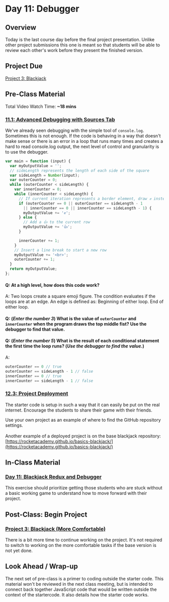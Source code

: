 # Day 11: Debugger

## **Overview**

Today is the last course day before the final project presentation. Unlike other project submissions this one is meant so that students will be able to review each other's work before they present the finished version.

## **Project Due**

[Project 3: Blackjack](../coursework/projects/project-3-blackjack.md)

## Pre-Class Material

Total Video Watch Time: **\~18 mins**

### [11.1: Advanced Debugging with Sources Tab](../modules/2-structuring-and-debugging-code/2.5-advanced-debugger.md)

We've already seen debugging with the simple tool of `console.log`. Sometimes this is not enough. If the code is behaving in a way that doesn't make sense or there is an error in a loop that runs many times and creates a hard to read console.log output, the next level of control and granularity is to use the debugger.

```javascript
var main = function (input) {
  var myOutputValue = '';
  // sideLength represents the length of each side of the square
  var sideLength = Number(input);
  var outerCounter = 0;
  while (outerCounter < sideLength) {
    var innerCounter = 0;
    while (innerCounter < sideLength) {
      // If current iteration represents a border element, draw ✊ instead.
      if (outerCounter == 0 || outerCounter == sideLength - 1
        || innerCounter == 0 || innerCounter == sideLength - 1) {
        myOutputValue += '✊';
      } else {
        // Add a 👍 to the current row
        myOutputValue += '👍';
      }

      innerCounter += 1;
    }
    // Insert a line break to start a new row
    myOutputValue += '<br>';
    outerCounter += 1;
  }
  return myOutputValue;
};
```

#### Q: At a high level, how does this code work?

A: Two loops create a square emoji figure. The condition evaluates if the loops are at an edge. An edge is defined as: Beginning of either loop. End of either loop.

#### Q: (_Enter the number 3_) What is the value of `outerCounter` and `innerCounter` when the program draws the top middle fist? Use the debugger to find that value.

#### Q: (_Enter the number 5_) What is the result of each conditional statement the first time the loop runs? (_Use the debugger to find the value._)

A:

```javascript
outerCounter == 0 // true
outerCounter == sideLength - 1 // false
innerCounter == 0 // true
innerCounter == sideLength - 1 // false
```

### [12.3: Project Deployment](broken-reference/)

The starter code is setup in such a way that it can easily be put on the real internet. Encourage the students to share their game with their friends.

Use your own project as an example of where to find the GitHub repository settings.\
\
Another example of a deployed project is on the base blackjack repository: [https://rocketacademy.github.io/basics-blackjack/](https://rocketacademy.github.io/basics-blackjack/)

## In-Class Material

### [Day 11: Blackjack Redux and Debugger](../coursework/in-class-exercises/day-11-blackjack-redux-debugger/)

This exercise should prioritize getting those students who are stuck without a basic working game to understand how to move forward with their project.

## Post-Class: Begin Project

### [Project 3: Blackjack (More Comfortable)](../coursework/projects/project-3-blackjack.md#more-comfortable)

There is a bit more time to continue working on the project. It's not required to switch to working on the more comfortable tasks if the base version is not yet done.

## Look Ahead / Wrap-up

The next set of pre-class is a primer to coding outside the starter code. This material won't be reviewed in the next class meeting, but is intended to connect back together JavaScript code that would be written outside the context of the startercode. It also details how the starter code works.
